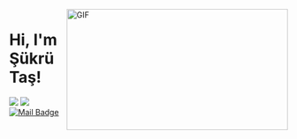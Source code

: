 <img align="right" alt="GIF" src="https://github.com/abhisheknaiidu/abhisheknaiidu/blob/master/code.gif?raw=true" width="400" height="220" />

# Hi, I'm Şükrü Taş! 

[![](https://img.shields.io/badge/linkedin-%230077B5.svg?&style=for-the-badge&logo=linkedin&logoColor=white)](https://www.linkedin.com/in/sukrutas/)
[![](https://img.shields.io/badge/medium-%2312100E.svg?&style=for-the-badge&logo=medium&logoColor=white)](https://medium.com/@krta_63838)
[![Mail Badge](https://img.shields.io/badge/sukrutas99@gmail.com-c14438?style=for-the-badge&logo=Gmail&logoColor=white&link=mailto:sukrutas99@gmail.com)](mailto:sukrutas99@gmail.com)


